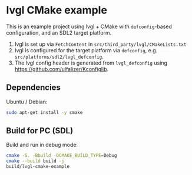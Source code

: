 # lvgl CMake example

This is an example project using lvgl + CMake with `defconfig`-based configuration,
and an SDL2 target platform.

1. lvgl is set up via `FetchContent` in `src/third_party/lvgl/CMakeLists.txt`
2. lvgl is configured for the target platform via `defconfig`, e.g. `src/platforms/sdl2/lvgl_defconfig`.
3. The lvgl config header is generated from `lvgl_defconfig` using https://github.com/ulfalizer/Kconfiglib.

## Dependencies

Ubuntu / Debian:

```sh
sudo apt-get install -y cmake
```

## Build for PC (SDL)

Build and run in debug mode:

```sh
cmake -S. -Bbuild -DCMAKE_BUILD_TYPE=Debug
cmake --build build -j
build/lvgl-cmake-example
```
